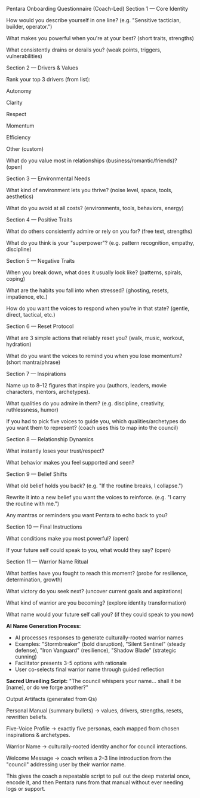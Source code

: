 Pentara Onboarding Questionnaire (Coach-Led)
Section 1 — Core Identity

How would you describe yourself in one line? (e.g. "Sensitive tactician, builder, operator.")

What makes you powerful when you're at your best? (short traits, strengths)

What consistently drains or derails you? (weak points, triggers, vulnerabilities)

Section 2 — Drivers & Values

Rank your top 3 drivers (from list):

Autonomy

Clarity

Respect

Momentum

Efficiency

Other (custom)

What do you value most in relationships (business/romantic/friends)? (open)

Section 3 — Environmental Needs

What kind of environment lets you thrive? (noise level, space, tools, aesthetics)

What do you avoid at all costs? (environments, tools, behaviors, energy)

Section 4 — Positive Traits

What do others consistently admire or rely on you for? (free text, strengths)

What do you think is your "superpower"? (e.g. pattern recognition, empathy, discipline)

Section 5 — Negative Traits

When you break down, what does it usually look like? (patterns, spirals, coping)

What are the habits you fall into when stressed? (ghosting, resets, impatience, etc.)

How do you want the voices to respond when you're in that state? (gentle, direct, tactical, etc.)

Section 6 — Reset Protocol

What are 3 simple actions that reliably reset you? (walk, music, workout, hydration)

What do you want the voices to remind you when you lose momentum? (short mantra/phrase)

Section 7 — Inspirations

Name up to 8–12 figures that inspire you (authors, leaders, movie characters, mentors, archetypes).

What qualities do you admire in them? (e.g. discipline, creativity, ruthlessness, humor)

If you had to pick five voices to guide you, which qualities/archetypes do you want them to represent? (coach uses this to map into the council)

Section 8 — Relationship Dynamics

What instantly loses your trust/respect?

What behavior makes you feel supported and seen?

Section 9 — Belief Shifts

What old belief holds you back? (e.g. "If the routine breaks, I collapse.")

Rewrite it into a new belief you want the voices to reinforce. (e.g. "I carry the routine with me.")

Any mantras or reminders you want Pentara to echo back to you?

Section 10 — Final Instructions

What conditions make you most powerful? (open)

If your future self could speak to you, what would they say? (open)

Section 11 — Warrior Name Ritual

What battles have you fought to reach this moment? (probe for resilience, determination, growth)

What victory do you seek next? (uncover current goals and aspirations)

What kind of warrior are you becoming? (explore identity transformation)

What name would your future self call you? (if they could speak to you now)

**AI Name Generation Process:**
- AI processes responses to generate culturally-rooted warrior names
- Examples: "Stormbreaker" (bold disruption), "Silent Sentinel" (steady defense), "Iron Vanguard" (resilience), "Shadow Blade" (strategic cunning)
- Facilitator presents 3-5 options with rationale
- User co-selects final warrior name through guided reflection

**Sacred Unveiling Script:**
"The council whispers your name... shall it be [name], or do we forge another?"

Output Artifacts (generated from Qs)

Personal Manual (summary bullets) → values, drivers, strengths, resets, rewritten beliefs.

Five-Voice Profile → exactly five personas, each mapped from chosen inspirations & archetypes.

Warrior Name → culturally-rooted identity anchor for council interactions.

Welcome Message → coach writes a 2–3 line introduction from the "council" addressing user by their warrior name.

This gives the coach a repeatable script to pull out the deep material once, encode it, and then Pentara runs from that manual without ever needing logs or support.